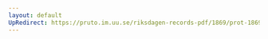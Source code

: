 ```yaml
---
layout: default
UpRedirect: https://pruto.im.uu.se/riksdagen-records-pdf/1869/prot-1869--ak--420.pdf
---
```

